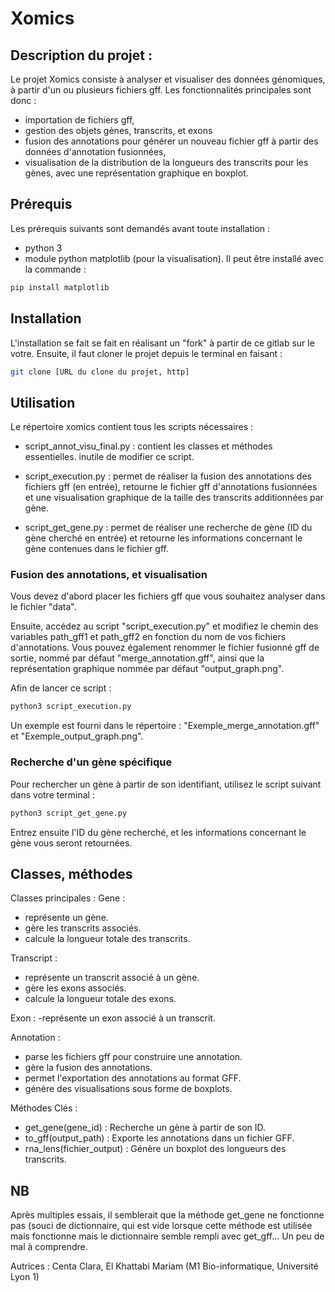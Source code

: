 # Xomics
## Description du projet : 
Le projet Xomics consiste à analyser et visualiser des données génomiques, à partir d'un ou plusieurs fichiers gff. 
Les fonctionnalités principales sont donc :
- importation de fichiers gff, 
- gestion des objets gènes, transcrits, et exons
- fusion des annotations pour générer un nouveau fichier gff à partir des données d'annotation fusionnées, 
- visualisation de la distribution de la longueurs des transcrits pour les gènes, avec une représentation graphique en boxplot.

## Prérequis 
Les prérequis suivants sont demandés avant toute installation : 
- python 3
- module python matplotlib (pour la visualisation). Il peut être installé avec la commande :
```bash
pip install matplotlib
```

## Installation
L'installation se fait se fait en réalisant un "fork" à partir de ce gitlab sur le votre. Ensuite, il faut cloner le projet depuis le terminal en faisant : 
```bash
git clone [URL du clone du projet, http]
```

## Utilisation

Le répertoire xomics contient tous les scripts nécessaires : 

- script_annot_visu_final.py : contient les classes et méthodes essentielles. inutile de modifier ce script.

- script_execution.py : permet de réaliser la fusion des annotations des fichiers gff (en entrée), retourne le fichier gff d'annotations fusionnées et une visualisation graphique de la taille des transcrits additionnées par gène.

- script_get_gene.py : permet de réaliser une recherche de gène (ID du gène cherché en entrée) et retourne les informations concernant le gène contenues dans le fichier gff.

### Fusion des annotations, et visualisation

Vous devez d'abord placer les fichiers gff que vous souhaitez analyser dans le fichier "data". 

Ensuite, accédez au script "script_execution.py" et modifiez le chemin des variables path_gff1 et path_gff2 en fonction du nom de vos fichiers d'annotations.
Vous pouvez également renommer le fichier fusionné gff de sortie, nommé par défaut "merge_annotation.gff", ainsi que la représentation graphique nommée par défaut "output_graph.png".


Afin de lancer ce script :

```bash
python3 script_execution.py
```

Un exemple est fourni dans le répertoire : "Exemple_merge_annotation.gff" et "Exemple_output_graph.png".

### Recherche d'un gène spécifique
Pour rechercher un gène à partir de son identifiant, utilisez le script suivant dans votre terminal :

```bash
python3 script_get_gene.py
```

Entrez ensuite l'ID du gène recherché, et les informations concernant le gène vous seront retournées.


## Classes, méthodes
Classes principales :
Gene :
- représente un gène.
- gère les transcrits associés.
- calcule la longueur totale des transcrits.

Transcript :
- représente un transcrit associé à un gène.
- gère les exons associés.
- calcule la longueur totale des exons.

Exon :
-représente un exon associé à un transcrit.

Annotation :
- parse les fichiers gff pour construire une annotation.
- gère la fusion des annotations.
- permet l'exportation des annotations au format GFF.
- génère des visualisations sous forme de boxplots.

Méthodes Clés :

- get_gene(gene_id) : Recherche un gène à partir de son ID.
- to_gff(output_path) : Exporte les annotations dans un fichier GFF.
- rna_lens(fichier_output) : Génère un boxplot des longueurs des transcrits.



## NB
Après multiples essais, il semblerait que la méthode get_gene ne fonctionne pas (souci de dictionnaire, qui est vide lorsque cette méthode est utilisée mais fonctionne mais le dictionnaire semble rempli avec get_gff... Un peu de mal à comprendre.


Autrices : Centa Clara, El Khattabi Mariam (M1 Bio-informatique, Université Lyon 1)


 
